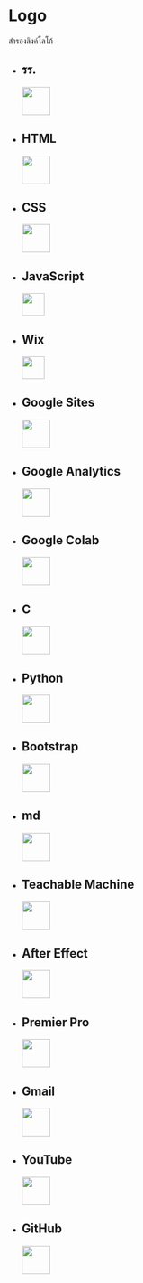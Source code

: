 # Logo <br>
สำรองลิงค์โลโก้

+ ## รร.
  [<img height=50px src="https://camo.githubusercontent.com/36052de59e4a53b2f2e8b357c25ce83f2beb34dd91e325202278d3ed61c64642/687474703a2f2f6e65772e726e6d2e61632e74682f77702d636f6e74656e742f75706c6f6164732f323031352f31322f726e6d2d6c6f676f2d2545302542382538322545302542382541442545302542382539412545302542382538322545302542382542322545302542382541372d3130323478313032342e706e67" />](https://camo.githubusercontent.com/36052de59e4a53b2f2e8b357c25ce83f2beb34dd91e325202278d3ed61c64642/687474703a2f2f6e65772e726e6d2e61632e74682f77702d636f6e74656e742f75706c6f6164732f323031352f31322f726e6d2d6c6f676f2d2545302542382538322545302542382541442545302542382539412545302542382538322545302542382542322545302542382541372d3130323478313032342e706e67)

+ ## HTML 
  [<img height=50px src="https://camo.githubusercontent.com/0a6ef04b1c423027658e0a15df6296f8b93a76459be3adc5ce69df27eaed7575/68747470733a2f2f63646e2e737667706f726e2e636f6d2f6c6f676f732f68746d6c2d352e737667" />](https://camo.githubusercontent.com/0a6ef04b1c423027658e0a15df6296f8b93a76459be3adc5ce69df27eaed7575/68747470733a2f2f63646e2e737667706f726e2e636f6d2f6c6f676f732f68746d6c2d352e737667)
+ ## CSS
  [<img height=50px src="https://camo.githubusercontent.com/367dd0be4d8a115eea884c2794dd1ab8751034782a4cf9f0d0c1155fd984a7d0/68747470733a2f2f63646e2e737667706f726e2e636f6d2f6c6f676f732f6373732d332e737667" />](https://camo.githubusercontent.com/367dd0be4d8a115eea884c2794dd1ab8751034782a4cf9f0d0c1155fd984a7d0/68747470733a2f2f63646e2e737667706f726e2e636f6d2f6c6f676f732f6373732d332e737667)
+ ## JavaScript
  [<img height=40px src="https://camo.githubusercontent.com/0c6adf0b34772f192a1c98b80ca013f2d69e954738b20062a114d9bbd245aab5/68747470733a2f2f63646e2e737667706f726e2e636f6d2f6c6f676f732f6a6176617363726970742e737667" />](https://camo.githubusercontent.com/0c6adf0b34772f192a1c98b80ca013f2d69e954738b20062a114d9bbd245aab5/68747470733a2f2f63646e2e737667706f726e2e636f6d2f6c6f676f732f6a6176617363726970742e737667)

+ ## Wix
  [<img height=40px src="https://camo.githubusercontent.com/156114cedbf850aaa4ec5064b9fcb76ab020ef7f67b65ccfee0b5416b2318ada/68747470733a2f2f75706c6f61642e77696b696d656469612e6f72672f77696b6970656469612f656e2f7468756d622f372f37362f5769782e636f6d5f776562736974655f6c6f676f2e7376672f3132303070782d5769782e636f6d5f776562736974655f6c6f676f2e7376672e706e67" />](https://camo.githubusercontent.com/156114cedbf850aaa4ec5064b9fcb76ab020ef7f67b65ccfee0b5416b2318ada/68747470733a2f2f75706c6f61642e77696b696d656469612e6f72672f77696b6970656469612f656e2f7468756d622f372f37362f5769782e636f6d5f776562736974655f6c6f676f2e7376672f3132303070782d5769782e636f6d5f776562736974655f6c6f676f2e7376672e706e67)
+ ## Google Sites
  [<img height=50px src="https://camo.githubusercontent.com/66dea3aa0f071aa02e08ae6071352e6b2aed940e9482f9b95a4a58a6db902588/68747470733a2f2f75706c6f61642e77696b696d656469612e6f72672f77696b6970656469612f636f6d6d6f6e732f7468756d622f312f31612f476f6f676c655f53697465735f323032305f4c6f676f2e7376672f3132303070782d476f6f676c655f53697465735f323032305f4c6f676f2e7376672e706e67" />](https://camo.githubusercontent.com/66dea3aa0f071aa02e08ae6071352e6b2aed940e9482f9b95a4a58a6db902588/68747470733a2f2f75706c6f61642e77696b696d656469612e6f72672f77696b6970656469612f636f6d6d6f6e732f7468756d622f312f31612f476f6f676c655f53697465735f323032305f4c6f676f2e7376672f3132303070782d476f6f676c655f53697465735f323032305f4c6f676f2e7376672e706e67)

+ ## Google Analytics
  [<img height=50px src="https://camo.githubusercontent.com/a74497d750228503aaacfbc7d7ffa88ff1de8243867607ac733aeac0e7de665b/68747470733a2f2f63646e2e737667706f726e2e636f6d2f6c6f676f732f676f6f676c652d616e616c79746963732e737667" />](https://camo.githubusercontent.com/a74497d750228503aaacfbc7d7ffa88ff1de8243867607ac733aeac0e7de665b/68747470733a2f2f63646e2e737667706f726e2e636f6d2f6c6f676f732f676f6f676c652d616e616c79746963732e737667)
+ ## Google Colab
  [<img height=50px src="https://camo.githubusercontent.com/911a3d881bd46228e504fe8256fb2332ea792d222132dda9ecea6551a1f36252/68747470733a2f2f75706c6f61642e77696b696d656469612e6f72672f77696b6970656469612f636f6d6d6f6e732f7468756d622f642f64302f476f6f676c655f436f6c61626f7261746f72795f5356475f4c6f676f2e7376672f3136303070782d476f6f676c655f436f6c61626f7261746f72795f5356475f4c6f676f2e7376672e706e67" />](https://camo.githubusercontent.com/911a3d881bd46228e504fe8256fb2332ea792d222132dda9ecea6551a1f36252/68747470733a2f2f75706c6f61642e77696b696d656469612e6f72672f77696b6970656469612f636f6d6d6f6e732f7468756d622f642f64302f476f6f676c655f436f6c61626f7261746f72795f5356475f4c6f676f2e7376672f3136303070782d476f6f676c655f436f6c61626f7261746f72795f5356475f4c6f676f2e7376672e706e67)

+ ## C
  [<img height=50px src="https://camo.githubusercontent.com/c8d97699db3542a59ec80ef7b4c6ecfe44885fd8fc19b04dbbccf098ca940fe1/68747470733a2f2f63646e2e737667706f726e2e636f6d2f6c6f676f732f632e737667" />](https://camo.githubusercontent.com/c8d97699db3542a59ec80ef7b4c6ecfe44885fd8fc19b04dbbccf098ca940fe1/68747470733a2f2f63646e2e737667706f726e2e636f6d2f6c6f676f732f632e737667)
+ ## Python
  [<img height=50px src="https://camo.githubusercontent.com/26043b6db7e2aee509448570c835702e9cd39397b53b18ac86b2b11090d08c26/68747470733a2f2f63646e2e737667706f726e2e636f6d2f6c6f676f732f707974686f6e2e737667" />](https://camo.githubusercontent.com/26043b6db7e2aee509448570c835702e9cd39397b53b18ac86b2b11090d08c26/68747470733a2f2f63646e2e737667706f726e2e636f6d2f6c6f676f732f707974686f6e2e737667)

+ ## Bootstrap
  [<img height=50px src="https://camo.githubusercontent.com/114a0bc512f4a3a808900d175b031a6dc0776a85bc6b1c5eaee3021b13581ab1/68747470733a2f2f63646e2e737667706f726e2e636f6d2f6c6f676f732f626f6f7473747261702e737667" />](https://camo.githubusercontent.com/114a0bc512f4a3a808900d175b031a6dc0776a85bc6b1c5eaee3021b13581ab1/68747470733a2f2f63646e2e737667706f726e2e636f6d2f6c6f676f732f626f6f7473747261702e737667)

+ ## md
  [<img height=50px src="https://camo.githubusercontent.com/7f65f69ad22ee0caca8ef19a8ba38d94f768b27bcd6b26e3440a429e1d54cfbf/68747470733a2f2f63646e2e737667706f726e2e636f6d2f6c6f676f732f6d61726b646f776e2e737667" />](https://camo.githubusercontent.com/7f65f69ad22ee0caca8ef19a8ba38d94f768b27bcd6b26e3440a429e1d54cfbf/68747470733a2f2f63646e2e737667706f726e2e636f6d2f6c6f676f732f6d61726b646f776e2e737667)

+ ## Teachable Machine
  [<img height=50px src="https://camo.githubusercontent.com/fbb007e12164278732d86d290f9dae77bf827e484123bfb6a63f473c36147333/68747470733a2f2f656e637279707465642d74626e302e677374617469632e636f6d2f696d616765733f713d74626e3a414e64394763517667394d78707a47446a61304233724f4e51437459364d4f6c6e6f35426f514155657726757371703d434155" />](https://camo.githubusercontent.com/fbb007e12164278732d86d290f9dae77bf827e484123bfb6a63f473c36147333/68747470733a2f2f656e637279707465642d74626e302e677374617469632e636f6d2f696d616765733f713d74626e3a414e64394763517667394d78707a47446a61304233724f4e51437459364d4f6c6e6f35426f514155657726757371703d434155)
 
+ ## After Effect
  [<img height=50px src="https://camo.githubusercontent.com/23a65407eb89b929e693d8a77adab1634c0259871925964dc3c7429255b75b8b/68747470733a2f2f656e637279707465642d74626e302e677374617469632e636f6d2f696d616765733f713d74626e3a414e643947635433703967304d49466c54473030733936377771774c764372333746686676366d516471737754786766626e593955473742783059467a354c3626733d3130" />](https://camo.githubusercontent.com/23a65407eb89b929e693d8a77adab1634c0259871925964dc3c7429255b75b8b/68747470733a2f2f656e637279707465642d74626e302e677374617469632e636f6d2f696d616765733f713d74626e3a414e643947635433703967304d49466c54473030733936377771774c764372333746686676366d516471737754786766626e593955473742783059467a354c3626733d3130)
+ ## Premier Pro
  [<img height=50px src="https://camo.githubusercontent.com/bcc0f86d5cd75b00938a701f9c41f650c133e6bf77fee6457418fa1cbf75e73e/68747470733a2f2f656e637279707465642d74626e302e677374617469632e636f6d2f696d616765733f713d74626e3a414e643947635167724b65737974504a6a5365524577546f346a78794d4762706d58515a4654536c317726757371703d434155" />](https://camo.githubusercontent.com/bcc0f86d5cd75b00938a701f9c41f650c133e6bf77fee6457418fa1cbf75e73e/68747470733a2f2f656e637279707465642d74626e302e677374617469632e636f6d2f696d616765733f713d74626e3a414e643947635167724b65737974504a6a5365524577546f346a78794d4762706d58515a4654536c317726757371703d434155)

+ ## Gmail
  [<img height=50px src="https://camo.githubusercontent.com/9f8403b6cb58d427fe1fcaafdf1cf00299d0bf2ef53b14a5e32e66ccf657876d/68747470733a2f2f63646e2e737667706f726e2e636f6d2f6c6f676f732f676f6f676c652d676d61696c2e737667" />](https://camo.githubusercontent.com/9f8403b6cb58d427fe1fcaafdf1cf00299d0bf2ef53b14a5e32e66ccf657876d/68747470733a2f2f63646e2e737667706f726e2e636f6d2f6c6f676f732f676f6f676c652d676d61696c2e737667)
+ ## YouTube
  [<img height=50px src="https://camo.githubusercontent.com/e82f14902b71f0cb280c20045358a4c15abecfa5ca5103dbe5e6e16a45794fbb/68747470733a2f2f63646e2e737667706f726e2e636f6d2f6c6f676f732f796f75747562652d69636f6e2e737667" />](https://camo.githubusercontent.com/e82f14902b71f0cb280c20045358a4c15abecfa5ca5103dbe5e6e16a45794fbb/68747470733a2f2f63646e2e737667706f726e2e636f6d2f6c6f676f732f796f75747562652d69636f6e2e737667)
+ ## GitHub
  [<img height=50px src="https://camo.githubusercontent.com/8f1a9069a99a957e04e69c6303aaa4bead511e4555ba32c097321230b75583d9/68747470733a2f2f63646e2e737667706f726e2e636f6d2f6c6f676f732f6769746875622d69636f6e2e737667" />](https://camo.githubusercontent.com/8f1a9069a99a957e04e69c6303aaa4bead511e4555ba32c097321230b75583d9/68747470733a2f2f63646e2e737667706f726e2e636f6d2f6c6f676f732f6769746875622d69636f6e2e737667)




